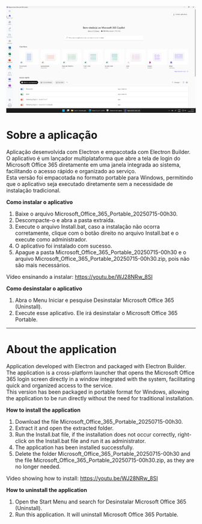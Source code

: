 ![preview](PREVIEW.png)

# Sobre a aplicação

Aplicação desenvolvida com Electron e empacotada com Electron Builder.<br>
O aplicativo é um lançador multiplataforma que abre a tela de login do Microsoft Office 365 diretamente em uma janela integrada ao sistema, facilitando o acesso rápido e organizado ao serviço.<br>
Esta versão foi empacotada no formato portable para Windows, permitindo que o aplicativo seja executado diretamente sem a necessidade de instalação tradicional.

**Como instalar o aplicativo**

1. Baixe o arquivo Microsoft_Office_365_Portable_20250715-00h30.
2. Descompacte-o e abra a pasta extraída.
3. Execute o arquivo Install.bat, caso a instalação não ocorra corretamente, clique com o botão direito no arquivo Install.bat e o execute como administrador.
4. O aplicativo foi instalado com sucesso.
5. Apague a pasta Microsoft_Office_365_Portable_20250715-00h30 e o arquivo Microsoft_Office_365_Portable_20250715-00h30.zip, pois não são mais necessários.

Vídeo ensinando a instalar: https://youtu.be/WJ28NRw_8SI 

**Como desinstalar o aplicativo**

1. Abra o Menu Iniciar e pesquise Desinstalar Microsoft Office 365 (Uninstall).
2. Execute esse aplicativo. Ele irá desinstalar o Microsoft Office 365 Portable.

---

# About the application

Application developed with Electron and packaged with Electron Builder.<br>
The application is a cross-platform launcher that opens the Microsoft Office 365 login screen directly in a window integrated with the system, facilitating quick and organized access to the service.<br>
This version has been packaged in portable format for Windows, allowing the application to be run directly without the need for traditional installation.

**How to install the application**

1. Download the file Microsoft_Office_365_Portable_20250715-00h30.
2. Extract it and open the extracted folder.
3. Run the Install.bat file, if the installation does not occur correctly, right-click on the Install.bat file and run it as administrator.
4. The application has been installed successfully.
5. Delete the folder Microsoft_Office_365_Portable_20250715-00h30 and the file Microsoft_Office_365_Portable_20250715-00h30.zip, as they are no longer needed.

Video showing how to install: https://youtu.be/WJ28NRw_8SI 

**How to uninstall the application**

1. Open the Start Menu and search for Desinstalar Microsoft Office 365 (Uninstall).
2. Run this application. It will uninstall Microsoft Office 365 Portable.
